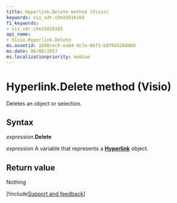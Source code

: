 ```yaml
---
title: Hyperlink.Delete method (Visio)
keywords: vis_sdr.chm15016165
f1_keywords:
- vis_sdr.chm15016165
api_name:
- Visio.Hyperlink.Delete
ms.assetid: a288cec6-ea84-9c7a-6bf1-b876d32bd468
ms.date: 06/08/2017
ms.localizationpriority: medium
---
```



# Hyperlink.Delete method (Visio)

Deletes an object or selection.


## Syntax

_expression_.**Delete**

_expression_ A variable that represents a **[Hyperlink](Visio.Hyperlink.md)** object.


## Return value

Nothing

[!include[Support and feedback](~/includes/feedback-boilerplate.md)]